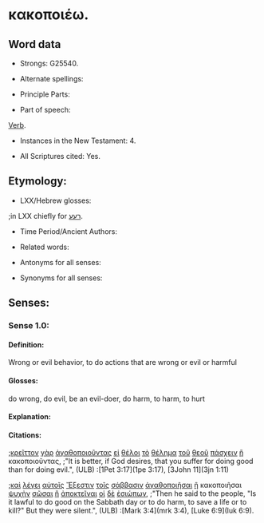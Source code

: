 # κακοποιέω.

<!-- Status: S2=NeedsFinalCheck -->
<!-- Lexica used for edits: BDAG, FFM, LN, A-S -->

## Word data

* Strongs: G25540.


* Alternate spellings:

* Principle Parts: 

* Part of speech: 

[Verb](http://ugg.readthedocs.io/en/latest/verb.html).

* Instances in the New Testament: 4.

* All Scriptures cited: Yes.

## Etymology: 

* LXX/Hebrew glosses: 

;in LXX chiefly for [רעע](//en-uhal/H7489).

* Time Period/Ancient Authors: 

* Related words: 

* Antonyms for all senses:

* Synonyms for all senses: 

## Senses:

### Sense 1.0:

#### Definition: 

Wrong or evil behavior, to do actions that are wrong or evil or harmful

#### Glosses:

do wrong, do evil, be an evil-doer, do harm, to harm, to hurt

#### Explanation:

#### Citations:

;[κρεῖττον](../G29090/01.md) [γὰρ](../G10630/01.md) [ἀγαθοποιοῦντας](../G00150/01.md) [εἰ](../G14870/01.md) [θέλοι](../G23090/01.md) [τὸ](../G35880/01.md) [θέλημα](../G23070/01.md) [τοῦ](../G35880/01.md) [θεοῦ](../G23160/01.md) [πάσχειν](../G39580/01.md) [ἢ](../G22280/01.md) κακοποιοῦντας, 
;"It is better, if God desires, that you suffer for doing good than for doing evil.", (ULB)
:[1Pet 3:17](1pe 3:17),  [3John 11](3jn 1:11)



;[καὶ](../G25320/01.md) [λέγει](../G30040/01.md) [αὐτοῖς](../G08460/01.md) [Ἔξεστιν](../G18260/01.md) [τοῖς](../G35880/01.md) [σάββασιν](../G45210/01.md) [ἀγαθοποιῆσαι](../G00150/01.md) [ἢ](../G22280/01.md) κακοποιῆσαι [ψυχὴν](../G55900/01.md) [σῶσαι](../G49820/01.md) [ἢ](../G22280/01.md) [ἀποκτεῖναι](../G06150/01.md) [οἱ](../G35880/01.md) [δὲ](../G11610/01.md) [ἐσιώπων](../G46230/01.md), 
;"Then he said to the people, "Is it lawful to do good on the Sabbath day or to do harm, to save a life or to kill?" But they were silent.", (ULB)
:[Mark 3:4](mrk 3:4),  [Luke 6:9](luk 6:9).
